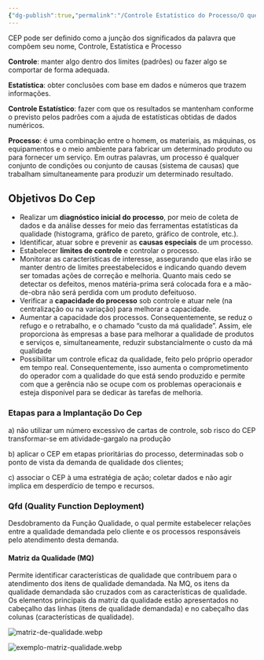 ```yaml
---
{"dg-publish":true,"permalink":"/Controle Estatístico do Processo/O que é CEP/","created":"2025-05-21T08:07:41.747-03:00"}
---
```



CEP pode ser definido como a junção dos significados da palavra que compõem seu nome, Controle, Estatística e Processo

**Controle**: manter algo dentro dos limites (padrões) ou fazer algo se comportar de forma adequada.

**Estatística**: obter conclusões com base em dados e números que trazem informações.

**Controle Estatístico**: fazer com que os resultados se mantenham conforme o previsto pelos padrões com a ajuda de estatísticas obtidas de dados numéricos.

**Processo**: é uma combinação entre o homem, os materiais, as máquinas, os equipamentos e o meio ambiente para fabricar um determinado produto ou para fornecer um serviço. Em outras palavras, um processo é qualquer conjunto de condições ou conjunto de causas (sistema de causas) que trabalham simultaneamente para produzir um determinado resultado.

## Objetivos Do Cep

- Realizar um **diagnóstico inicial do processo**, por meio de coleta de dados e da análise desses for meio das ferramentas estatísticas da qualidade (histograma, gráfico de pareto, gráfico de controle, etc.).
- Identificar, atuar sobre e prevenir as **causas especiais** de um processo.
- Estabelecer **limites de controle** e controlar o processo.
- Monitorar as características de interesse, assegurando que elas irão se manter dentro de limites preestabelecidos e indicando quando devem ser tomadas ações de correção e melhoria. Quanto mais cedo se detectar os defeitos, menos matéria-prima será colocada fora e a mão-de-obra não será perdida com um produto defeituoso.
- Verificar a **capacidade do processo** sob controle e atuar nele (na centralização ou na variação) para melhorar a capacidade.
- Aumentar a capacidade dos processos. Consequentemente, se reduz o refugo e o retrabalho, e o chamado “custo da má qualidade”. Assim, ele proporciona às empresas a base para melhorar a qualidade de produtos e serviços e, simultaneamente, reduzir substancialmente o custo da má qualidade
- Possibilitar um controle eficaz da qualidade, feito pelo próprio operador em tempo real. Consequentemente, isso aumenta o comprometimento do operador com a qualidade do que está sendo produzido e permite com que a gerência não se ocupe com os problemas operacionais e esteja disponível para se dedicar às tarefas de melhoria.

### Etapas para a Implantação Do Cep

a) não utilizar um número excessivo de cartas de controle, sob risco do CEP transformar-se em atividade-gargalo na produção

b) aplicar o CEP em etapas prioritárias do processo, determinadas sob o ponto de vista da demanda de qualidade dos clientes;

c) associar o CEP à uma estratégia de ação; coletar dados e não agir implica em desperdício de tempo e recursos.

### Qfd (Quality Function Deployment)

Desdobramento da Função Qualidade, o qual permite estabelecer relações entre a qualidade demandada pelo cliente e os processos responsáveis pelo atendimento desta demanda.

#### Matriz da Qualidade (MQ)

Permite identificar características de qualidade que contribuem para o atendimento dos itens de qualidade demandada. Na MQ, os itens da qualidade demandada são cruzados com as características de qualidade. Os elementos principais da matriz da qualidade estão apresentados no cabeçalho das linhas (itens de qualidade demandada) e no cabeçalho das colunas (características de qualidade).

![matriz-de-qualidade.webp](/img/user/Controle%20Estat%C3%ADstico%20do%20Processo/_attachments/matriz-de-qualidade.webp)

![exemplo-matriz-qualidade.webp](/img/user/Controle%20Estat%C3%ADstico%20do%20Processo/_attachments/exemplo-matriz-qualidade.webp)

